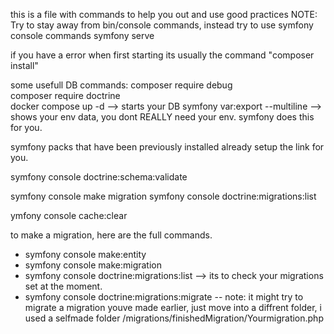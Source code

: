 this is a file with commands to help you out and use good practices
NOTE: Try to stay away from bin/console commands, instead try to use symfony console commands 
symfony serve

if you have a error when first starting its usually the command "composer install"

some usefull DB commands:
composer require debug  
composer require doctrine  
docker compose up -d   --> starts your DB
symfony var:export --multiline  --> shows your env data, you dont REALLY need your env. symfony does this for you. 

symfony packs that have been previously installed already setup the link for you. 


symfony console doctrine:schema:validate


symfony console make migration
symfony console doctrine:migrations:list

ymfony console cache:clear 


to make a migration, here are the full commands. 
- symfony console make:entity 
- symfony console make:migration
- symfony console doctrine:migrations:list --> its to check your migrations set at the moment. 
- symfony console doctrine:migrations:migrate -- note: it might try to migrate a migration youve made earlier, just move into a diffrent folder, i used a selfmade folder /migrations/finishedMigration/Yourmigration.php



